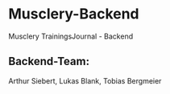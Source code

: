 # Musclery-Backend
Musclery TrainingsJournal - Backend

## Backend-Team:
Arthur Siebert, Lukas Blank, Tobias Bergmeier
